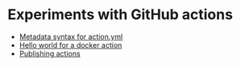# Experiments with GitHub actions
- [Metadata syntax for action.yml](https://help.github.com/en/actions/building-actions/metadata-syntax-for-github-actions)
- [Hello world for a docker action](https://github.com/actions/hello-world-docker-action)
- [Publishing actions](https://help.github.com/en/actions/building-actions/publishing-actions-in-github-marketplace)
